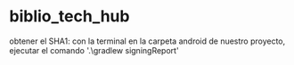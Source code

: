 # biblio_tech_hub

obtener el SHA1:
    con la terminal en la carpeta android de nuestro proyecto, ejecutar el comando '.\gradlew signingReport'